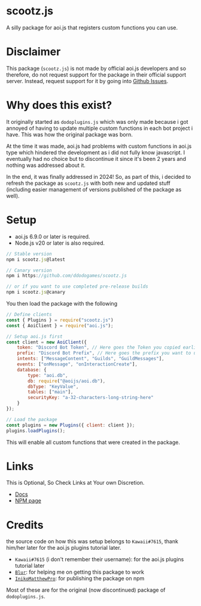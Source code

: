 # scootz.js
A silly package for aoi.js that registers custom functions you can use.

# Disclaimer
This package (`scootz.js`) is not made by official aoi.js developers and so therefore, do not request support for the package in their official support server. Instead, request support for it by going into [Github Issues](https://github.com/ddodogames/scootz.js/issues/new/choose).

# Why does this exist?
It originally started as `dodoplugins.js` which was only made because i got annoyed of having to update multiple custom functions in each bot project i have. This was how the original package was born. 

At the time it was made, aoi.js had problems with custom functions in aoi.js type which hindered the development as i did not fully know javascript. I eventually had no choice but to discontinue it since it's been 2 years and nothing was addressed about it.

In the end, it was finally addressed in 2024! So, as part of this, i decided to refresh the package as `scootz.js` with both new and updated stuff (including easier management of versions published of the package as well).

# Setup
* aoi.js 6.9.0 or later is required.
* Node.js v20 or later is also required.

```js
// Stable version
npm i scootz.js@latest

// Canary version
npm i https://github.com/ddodogames/scootz.js

// or if you want to use completed pre-release builds
npm i scootz.js@canary
```

You then load the package with the following
```js
// Define clients
const { Plugins } = require("scootz.js")
const { AoiClient } = require("aoi.js");

// Setup aoi.js first
const client = new AoiClient({
    token: "Discord Bot Token", // Here goes the Token you copied earlier!
    prefix: "Discord Bot Prefix", // Here goes the prefix you want to use for your bot!
    intents: ["MessageContent", "Guilds", "GuildMessages"],
    events: ["onMessage", "onInteractionCreate"],
    database: {
        type: "aoi.db",
        db: require("@aoijs/aoi.db"),
        dbType: "KeyValue",
        tables: ["main"],
        securityKey: "a-32-characters-long-string-here"
    }
});

// Load the package
const plugins = new Plugins({ client: client }); 
plugins.loadPlugins(); 
```
This will enable all custom functions that were created in the package.

# Links
This is Optional, So Check Links at Your own Discretion.
* [Docs](https://dodogames.gitbook.io/scootz.js)
* [NPM page](https://www.npmjs.com/package/scootz.js)

# Credits
the source code on how this was setup belongs to `Kawaii#7615`, thank him/her later for the aoi.js plugins tutorial later.
* `Kawaii#7615` (i don't remember their username): for the aoi.js plugins tutorial later
* [`Blur`](https://github.com/Bumblebee-3): for helping me on getting this package to work
* [`InikoMatthewPro`](https://github.com/InikoMatthewPro): for publishing the package on npm

Most of these are for the original (now discontinued) package of `dodoplugins.js`.

